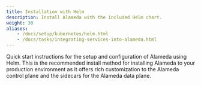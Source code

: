 ```yaml
---
title: Installation with Helm
description: Install Alameda with the included Helm chart.
weight: 30
aliases:
    - /docs/setup/kubernetes/helm.html
    - /docs/tasks/integrating-services-into-alameda.html
---
```


Quick start instructions for the setup and configuration of Alameda using Helm.
This is the recommended install method for installing Alameda to your
production environment as it offers rich customization to the Alameda control
plane and the sidecars for the Alameda data plane.


